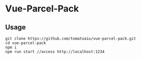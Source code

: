 # Vue-Parcel-Pack

## Usage
```
git clone https://github.com/tomatoaiu/vue-parcel-pack.git
cd vue-parcel-pack
npm i
npm run start //access http://localhost:1234
```
